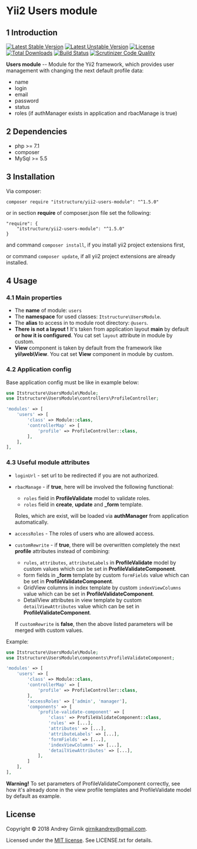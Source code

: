 Yii2 Users module
==============

1 Introduction
----------------------------

[![Latest Stable Version](https://poser.pugx.org/itstructure/yii2-users-module/v/stable)](https://packagist.org/packages/itstructure/yii2-users-module)
[![Latest Unstable Version](https://poser.pugx.org/itstructure/yii2-users-module/v/unstable)](https://packagist.org/packages/itstructure/yii2-users-module)
[![License](https://poser.pugx.org/itstructure/yii2-users-module/license)](https://packagist.org/packages/itstructure/yii2-users-module)
[![Total Downloads](https://poser.pugx.org/itstructure/yii2-users-module/downloads)](https://packagist.org/packages/itstructure/yii2-users-module)
[![Build Status](https://scrutinizer-ci.com/g/itstructure/yii2-users-module/badges/build.png?b=master)](https://scrutinizer-ci.com/g/itstructure/yii2-users-module/build-status/master)
[![Scrutinizer Code Quality](https://scrutinizer-ci.com/g/itstructure/yii2-users-module/badges/quality-score.png?b=master)](https://scrutinizer-ci.com/g/itstructure/yii2-users-module/?branch=master)

**Users module** -- Module for the Yii2 framework, which provides user management with changing 
the next default profile data:
- name
- login
- email
- password
- status
- roles (if authManager exists in application and rbacManage is true)

2 Dependencies
----------------------------
- php >= 7.1
- composer
- MySql >= 5.5

3 Installation
----------------------------

Via composer:

```composer require "itstructure/yii2-users-module": "^1.5.0"```

or in section **require** of composer.json file set the following:
```
"require": {
    "itstructure/yii2-users-module": "^1.5.0"
}
```
and command ```composer install```, if you install yii2 project extensions first,

or command ```composer update```, if all yii2 project extensions are already installed.

4 Usage
----------------------------

### 4.1 Main properties

- The **name** of module: ```users```
- The **namespace** for used classes: ```Itstructure\UsersModule```.
- The **alias** to access in to module root directory: ```@users```.
- **There is not a layout !** It's taken from application layout **main** by default **or how it is 
configured**.
You cat set ```layout``` attribute in module by custom.
- **View** component is taken by default from the framework like **yii\web\View**. You cat set 
**View** component in module by custom.

### 4.2 Application config

Base application config must be like in example below:

```php
use Itstructure\UsersModule\Module;
use Itstructure\UsersModule\controllers\ProfileController;
```
```php
'modules' => [
    'users' => [
        'class' => Module::class,
        'controllerMap' => [
            'profile' => ProfileController::class,
        ],
    ],
],
```

### 4.3 Useful module attributes

- ```loginUrl``` - set url to be redirected if you are not authorized.
- ```rbacManage``` - if **true**, here will be involved the following functional:
    - ```roles``` field in **ProfileValidate** model to validate roles.
    - ```roles``` field in **create**, **update** and **_form** template.
    
    Roles, which are exist, will be loaded via **authManager** from application automatically.
        
- ```accessRoles``` - The roles of users who are allowed access.
- ```customRewrite``` - if **true**, there will be overwritten completely the next **profile** attributes instead of combining:
    - ```rules```, ```attributes```, ```attributeLabels``` in **ProfileValidate** model by custom
     values which can be set in **ProfileValidateComponent**.
    - form fields in **_form** template by custom ```formFields``` value which can be set in **ProfileValidateComponent**.
    - GridView columns in index template by custom ```indexViewColumns``` value which can be set in **ProfileValidateComponent**.
    - DetailView attributes in view template by custom ```detailViewAttributes``` value which can
     be set in **ProfileValidateComponent**.

    If ```customRewrite``` is **false**, then the above listed parameters will be merged with custom values.

Example:

```php
use Itstructure\UsersModule\Module;
use Itstructure\UsersModule\components\ProfileValidateComponent;
```
```php
'modules' => [
    'users' => [
        'class' => Module::class,
        'controllerMap' => [
            'profile' => ProfileController::class,
        ],
        'accessRoles' => ['admin', 'manager'],
        'components' => [
            'profile-validate-component' => [
                'class' => ProfileValidateComponent::class,
                'rules' => [...],
                'attributes' => [...],
                'attributeLabels' => [...],
                'formFields' => [...],
                'indexViewColumns' => [...],
                'detailViewAttributes' => [...],
            ],
        ]
    ],
],
```

**Warning!**
To set parameters of ProfileValidateComponent correctly, see how it's already done in the 
view profile templates and ProfileValidate model by default as example.

License
----------------------------
Copyright © 2018 Andrey Girnik girnikandrey@gmail.com.

Licensed under the [MIT license](http://opensource.org/licenses/MIT). See LICENSE.txt for details.
